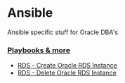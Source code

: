 # Ansible 
Ansible specific stuff for Oracle DBA's

### <u>Playbooks & more</u>
* [RDS - Create Oracle RDS Instance](https://github.com/RKKoranteng/cloud-oracle-dba/blob/e8b870e67a301c26bf86762b42096d4f9dbbb7c9/ansible/create-oracle-rds.yml)
* [RDS - Delete Oracle RDS Instance](https://github.com/RKKoranteng/cloud-oracle-dba/blob/abc2485405b7f7864274d2fae16ff1a846fdf8b7/ansible/delete-oracle-rds)
